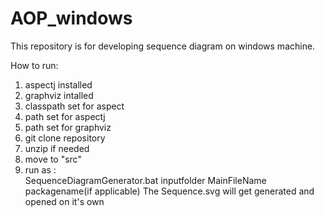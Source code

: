 # AOP_windows
This repository is for developing sequence diagram on windows machine.


How to run:

1. aspectj installed
2. graphviz intalled
3. classpath set for aspect
4. path set for aspectj
5. path set for graphviz
6. git clone repository
7. unzip if needed
8. move to "src"
9. run as :    
  SequenceDiagramGenerator.bat inputfolder MainFileName packagename(if applicable)
  The Sequence.svg will get generated and opened on it's own
  
  
